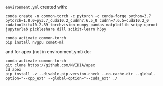 `environment.yml` created with:

```
conda create -n common-torch -c pytorch -c conda-forge python=3.7 pytorch=1.8.0=py3.7_cuda10.2_cudnn7.6.5_0 cudnn=7.6.5=cuda10.2_0 cudatoolkit=10.2.89 torchvision numpy pandas matplotlib scipy uproot jupyterlab pickleshare dill scikit-learn h5py

conda activate common-torch
pip install nvgpu comet-ml
```

and for apex (not in environment.yml) do:

```
conda activate common-torch
git clone https://github.com/NVIDIA/apex
cd apex
pip install -v --disable-pip-version-check --no-cache-dir --global-option="--cpp_ext" --global-option="--cuda_ext" ./
```
